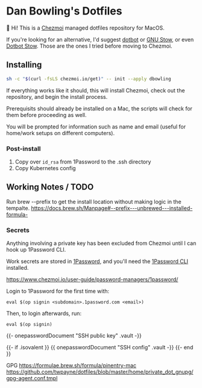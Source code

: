 # Dan Bowling's Dotfiles

👋 Hi! This is a [Chezmoi](https://www.chezmoi.io) managed dotfiles repository for MacOS.

If you're looking for an alternative, I'd suggest [dotbot](https://github.com/anishathalye/dotbot) or [GNU Stow](https://www.gnu.org/software/stow/stow.html), or even [Dotbot Stow](https://github.com/timbedard/dotbot-stow/). Those are the ones I tried before moving to Chezmoi.

## Installing

```sh
sh -c "$(curl -fsLS chezmoi.io/get)" -- init --apply dbowling
```

If everything works like it should, this will install Chezmoi, check out the repository, and begin the install process.

Prerequisits should already be installed on a Mac, the scripts will check for them before proceeding as well.

You will be prompted for information such as name and email (useful for home/work setups on different computers).

### Post-install

1. Copy over `id_rsa` from 1Password to the .ssh directory
1. Copy Kubernetes config

## Working Notes / TODO

Run brew --prefix to get the install location without making logic in the tempalte.
https://docs.brew.sh/Manpage#--prefix---unbrewed---installed-formula-

### Secrets

Anything involving a private key has been excluded from Chezmoi until I can hook up 1Password CLI.

Work secrets are stored in [1Password](https://1password.com/), and you'll need
the [1Password
CLI](https://support.1password.com/command-line-getting-started/) installed.

https://www.chezmoi.io/user-guide/password-managers/1password/

Login to 1Password for the first time with:

    eval $(op signin <subdomain>.1password.com <email>)

Then, to login afterwards, run:

    eval $(op signin)

{{-   onepasswordDocument "SSH public key" .vault -}}

{{- if .isovalent }}
{{    onepasswordDocument "SSH config" .vault -}}
{{- end }}

GPG
https://formulae.brew.sh/formula/pinentry-mac
https://github.com/twpayne/dotfiles/blob/master/home/private_dot_gnupg/gpg-agent.conf.tmpl

